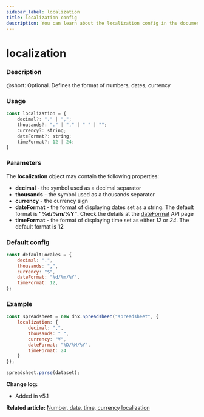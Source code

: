 ```yaml
---
sidebar_label: localization
title: localization config
description: You can learn about the localization config in the documentation of the DHTMLX JavaScript Spreadsheet library. Browse developer guides and API reference, try out code examples and live demos, and download a free 30-day evaluation version of DHTMLX Spreadsheet.
---
```


# localization

### Description

@short: Optional. Defines the format of numbers, dates, currency

### Usage

~~~jsx
const localization = {
	decimal?: "." | ",";  
	thousands?: "." | "," | " " | ""; 
	currency?: string; 
	dateFormat?: string;
	timeFormat?: 12 | 24;
}
~~~

### Parameters

The **localization** object may contain the following properties:

- **decimal** - the symbol used as a decimal separator
- **thousands** - the symbol used as a thousands separator
- **currency** - the currency sign 
- **dateFormat** - the format of displaying dates set as a string. The default format is **"%d/%m/%Y"**. Check the details at the [dateFormat](api/spreadsheet_dateformat_config.md) API page
- **timeFormat** - the format of displaying time set as either *12* or *24*. The default format is **12**

### Default config

~~~jsx
const defaultLocales = {
	decimal: ".", 
	thousands: ",",
	currency: "$",
	dateFormat: "%d/%m/%Y",
	timeFormat: 12,
};
~~~

### Example

~~~jsx 
const spreadsheet = new dhx.Spreadsheet("spreadsheet", {
    localization: {
        decimal: ",", 
        thousands: " ", 
        currency: "¥",  
        dateFormat: "%D/%M/%Y",
	    timeFormat: 24
    }
});

spreadsheet.parse(dataset);
~~~

**Change log:** 
- Added in v5.1

**Related article:** [Number, date, time, currency localization](spreadsheet/number_formatting.md#number-date-time-currency-localization)